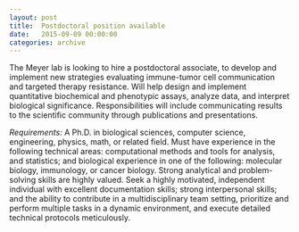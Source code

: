 ```yaml
---
layout: post
title:  Postdoctoral position available
date:   2015-09-09 00:00:00
categories: archive
---
```


The Meyer lab is looking to hire a postdoctoral associate, to develop and implement new strategies evaluating immune-tumor cell communication and targeted therapy resistance. Will help design and implement quantitative biochemical and phenotypic assays, analyze data, and interpret biological significance. Responsibilities will include communicating results to the scientific community through publications and presentations.

*Requirements:* A Ph.D. in biological sciences, computer science, engineering, physics, math, or related field. Must have experience in the following technical areas: computational methods and tools for analysis, and statistics; and biological experience in one of the following: molecular biology, immunology, or cancer biology. Strong analytical and problem-solving skills are highly valued. Seek a highly motivated, independent individual with excellent documentation skills; strong interpersonal skills; and the ability to contribute in a multidisciplinary team setting, prioritize and perform multiple tasks in a dynamic environment, and execute detailed technical protocols meticulously.